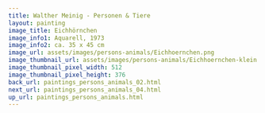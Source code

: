 ```yaml
---
title: Walther Meinig - Personen & Tiere
layout: painting
image_title: Eichhörnchen
image_info1: Aquarell, 1973
image_info2: ca. 35 x 45 cm
image_url: assets/images/persons-animals/Eichhoernchen.png
image_thumbnail_url: assets/images/persons-animals/Eichhoernchen-klein.png
image_thumbnail_pixel_width: 512
image_thumbnail_pixel_height: 376
back_url: paintings_persons_animals_02.html
next_url: paintings_persons_animals_04.html
up_url: paintings_persons_animals.html
---
```

